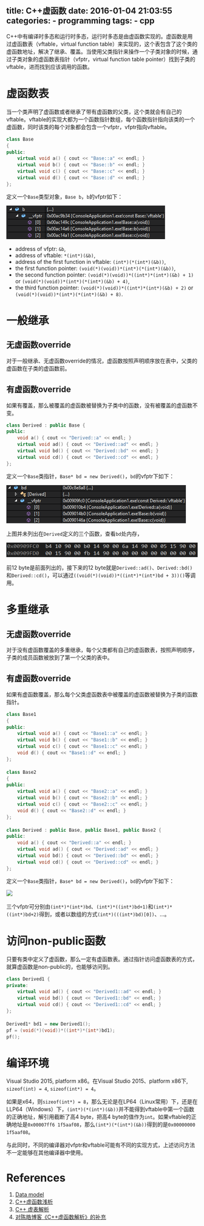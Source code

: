 title: C++虚函数
date: 2016-01-04 21:03:55
categories:
    - programming
tags:
    - cpp
---

C++中有编译时多态和运行时多态，运行时多态是由虚函数实现的。虚函数是用过虚函数表（vftable，virtual function table）来实现的，这个表包含了这个类的虚函数地址，解决了继承、覆盖。当使用父类指针来操作一个子类对象的时候，通过子类对象的虚函数表指针（vfptr，virtual function table pointer）找到子类的vftable，进而找到应该调用的函数。

# 虚函数表

当一个类声明了虚函数或者继承了带有虚函数的父类，这个类就会有自己的vftable。vftable的实现大都为一个函数指针数组，每个函数指针指向该类的一个虚函数，同时该类的每个对象都会包含一个vfptr，vfptr指向vftable。

```cpp
class Base
{
public:
	virtual void a() { cout << "Base::a" << endl; }
	virtual void b() { cout << "Base::b" << endl; }
	virtual void c() { cout << "Base::c" << endl; }
	virtual void d() { cout << "Base::d" << endl; }
};
```

定义一个`Base`类型对象，`Base b`，`b`的vfptr如下：

![](/images/2016/cpp_virtual_function_base_b.png)

* address of vfptr: `&b`,
* address of vftable: `*(int*)(&b)`,
* address of the first function in vftable: `(int*)(*(int*)(&b))`,
* the first function pointer: `(void(*)(void))*(int*)(*(int*)(&b))`,
* the second function pointer: `(void(*)(void))*((int*)*(int*)(&b) + 1)` or `(void(*)(void))*(int*)(*(int*)(&b) + 4)`,
* the third function pointer: `(void(*)(void))*((int*)*(int*)(&b) + 2)` or `(void(*)(void))*(int*)(*(int*)(&b) + 8)`.

# 一般继承

## 无虚函数override

对于一般继承、无虚函数override的情况，虚函数按照声明顺序放在表中，父类的虚函数在子类的虚函数前。

## 有虚函数override

如果有覆盖，那么被覆盖的虚函数被替换为子类中的函数，没有被覆盖的虚函数不变。

```cpp
class Derived : public Base {
public:
	void a() { cout << "Derived::a" << endl; }
	virtual void ad() { cout << "Derived::ad" << endl; }
	virtual void bd() { cout << "Derived::bd" << endl; }
	virtual void cd() { cout << "Derived::cd" << endl; }
};
```

定义一个`Base`类指针，`Base* bd = new Derived()`，`bd`的vfptr下如下：

![](/images/2016/cpp_virtual_function_derived_bd.png)

上图并未列出在`Derived`定义的三个函数，查看`bd`处内存，

![](/images/2016/cpp_virtual_function_derived_bd_mem.png)

前12 byte是前面列出的，接下来的12 byte就是`Derived::ad()`、`Derived::bd()`和`Derived::cd()`，可以通过`((void(*)(void))*((int*)*(int*)bd + 3))()`等调用。

# 多重继承


## 无虚函数override

对于没有虚函数覆盖的多重继承，每个父类都有自己的虚函数表，按照声明顺序，子类的成员函数被放到了第一个父类的表中。

## 有虚函数override

如果有虚函数覆盖，那么每个父类虚函数表中被覆盖的虚函数被替换为子类的函数指针。

```cpp
class Base1
{
public:
	virtual void a() { cout << "Base1::a" << endl; }
	virtual void b() { cout << "Base1::b" << endl; }
	virtual void c() { cout << "Base1::c" << endl; }
	void d() { cout << "Base1::d" << endl; }
};

class Base2
{
public:
	virtual void a() { cout << "Base2::a" << endl; }
	virtual void b() { cout << "Base2::b" << endl; }
	virtual void c() { cout << "Base2::c" << endl; }
	void d() { cout << "Base2::d" << endl; }
};

class Derived : public Base, public Base1, public Base2 {
public:
	void a() { cout << "Derived::a" << endl; }
	virtual void ad() { cout << "Derived::ad" << endl; }
	virtual void bd() { cout << "Derived::bd" << endl; }
	virtual void cd() { cout << "Derived::cd" << endl; }
};
```

定义一个`Base`类指针，`Base* bd = new Derived()`，`bd`的vfptr下如下：

![](http://7vilyb.com1.z0.glb.clouddn.com/cpp_virtual_function_multi_derived_bd.png)

三个vfptr可分别由`(int*)*(int*)bd`、`(int*)*((int*)bd+1)`和`(int*)*((int*)bd+2)`得到，或者以数组的方式`(int*)(((int*)bd)[0])`、...。

# 访问non-public函数

只要有类中定义了虚函数，那么一定有虚函数表。通过指针访问虚函数表的方式，就算虚函数是non-public的，也能够访问到。

```cpp
class Derived1 {
private:
	virtual void ad() { cout << "Derived1::ad" << endl; }
	virtual void bd() { cout << "Derived1::bd" << endl; }
	virtual void cd() { cout << "Derived1::cd" << endl; }
};

Derived1* bd1 = new Derived1();
pf = (void(*)(void))*((int*)*(int*)bd1);
pf();
```

# 编译环境

Visual Studio 2015, platform x86。在Visual Studio 2015、platform x86下, `sizeof(int) = 4`, `sizeof(int*) = 4`。

如果是x64，则`sizeof(int*) = 8`，那么无论是在LP64（Linux常用）下，还是在LLP64（Windows）下，`(int*)(*(int*)(&b))`并不能得到vftable中第一个函数的正确地址，解引用截断了高4 byte，把高4 byte的值作为`int`。如果vftable的正确地址是`0x00007ff6 1f5aaf08`，那么`(int*)(*(int*)(&b))`得到的是`0x00000000 1f5aaf08`。

与此同时，不同的编译器对vfptr和vftable可能有不同的实现方式，上述访问方法不一定能够在其他编译器中使用。

# References

1. [Data model](http://www.viva64.com/en/t/0012/)
2. [C++虚函数浅析](http://glgjing.github.io/blog/2015/01/03/c-plus-plus-xu-han-shu-qian-xi/)
3. [C++ 虚表解析](http://blog.csdn.net/haoel/article/details/1948051)
4. [对陈皓博客《C++虚函数解析》的补充](http://www.rudy-yuan.net/archives/128/)
